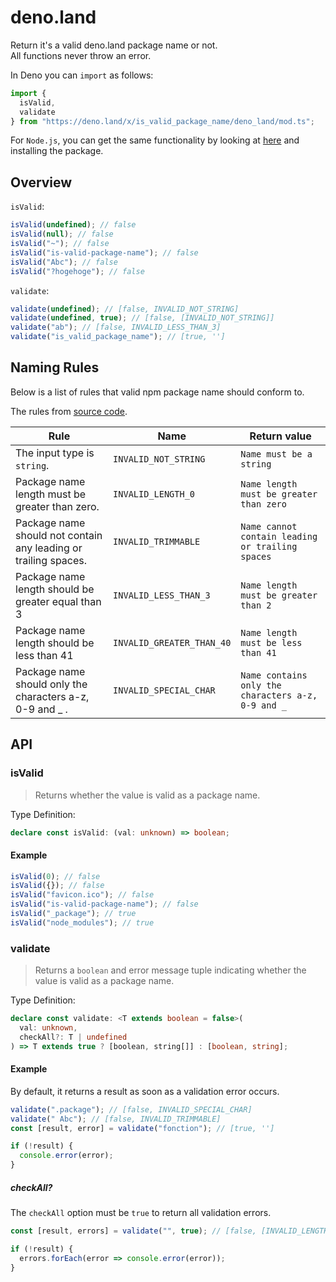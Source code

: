 # deno.land

Return it's a valid deno.land package name or not.  
All functions never throw an error.

In Deno you can `import` as follows:

```ts
import {
  isValid,
  validate
} from "https://deno.land/x/is_valid_package_name/deno_land/mod.ts";
```

For `Node.js`, you can get the same functionality by looking at [here](../README.md) and installing the package.

## Overview

`isValid`:

```ts
isValid(undefined); // false
isValid(null); // false
isValid("~"); // false
isValid("is-valid-package-name"); // false
isValid("Abc"); // false
isValid("?hogehoge"); // false
```

`validate`:

```ts
validate(undefined); // [false, INVALID_NOT_STRING]
validate(undefined, true); // [false, [INVALID_NOT_STRING]]
validate("ab"); // [false, INVALID_LESS_THAN_3]
validate("is_valid_package_name"); // [true, '']
```

## Naming Rules

Below is a list of rules that valid npm package name should conform to.

The rules from [source code](https://github.com/denoland/deno_registry2/blob/main/api/webhook/github.ts#L536).

| Rule                                                            | Name                      | Return value                                       |
| --------------------------------------------------------------- | ------------------------- | -------------------------------------------------- |
| The input type is `string`.                                     | `INVALID_NOT_STRING`      | `Name must be a string`                            |
| Package name length must be greater than zero.                  | `INVALID_LENGTH_0`        | `Name length must be greater than zero`            |
| Package name should not contain any leading or trailing spaces. | `INVALID_TRIMMABLE`       | `Name cannot contain leading or trailing spaces`   |
| Package name length should be greater equal than 3              | `INVALID_LESS_THAN_3`     | `Name length must be greater than 2`               |
| Package name length should be less than 41                      | `INVALID_GREATER_THAN_40` | `Name length must be less than 41`                 |
| Package name should only the characters a-z, 0-9 and \_ .       | `INVALID_SPECIAL_CHAR`    | `Name contains only the characters a-z, 0-9 and _` |

## API

### isValid

> Returns whether the value is valid as a package name.

Type Definition:

```ts
declare const isValid: (val: unknown) => boolean;
```

#### Example

```ts
isValid(0); // false
isValid({}); // false
isValid("favicon.ico"); // false
isValid("is-valid-package-name"); // false
isValid("_package"); // true
isValid("node_modules"); // true
```

### validate

> Returns a `boolean` and error message tuple indicating whether the value is valid as a package name.

Type Definition:

```ts
declare const validate: <T extends boolean = false>(
  val: unknown,
  checkAll?: T | undefined
) => T extends true ? [boolean, string[]] : [boolean, string];
```

#### Example

By default, it returns a result as soon as a validation error occurs.

```ts
validate(".package"); // [false, INVALID_SPECIAL_CHAR]
validate(" Abc"); // [false, INVALID_TRIMMABLE]
const [result, error] = validate("fonction"); // [true, '']

if (!result) {
  console.error(error);
}
```

##### checkAll?

The `checkAll` option must be `true` to return all validation errors.

```ts
const [result, errors] = validate("", true); // [false, [INVALID_LENGTH_0, INVALID_LESS_THAN_3, INVALID_SPECIAL_CHAR]]

if (!result) {
  errors.forEach(error => console.error(error));
}
```

